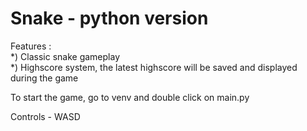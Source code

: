 <h1>Snake - python version </h1>
<p>
Features : </br>
	*) Classic snake gameplay
	 </br>
	*) Highscore system, the latest highscore will be saved and displayed during the game

To start the game, go to venv and double click on main.py

Controls - WASD
</p>
